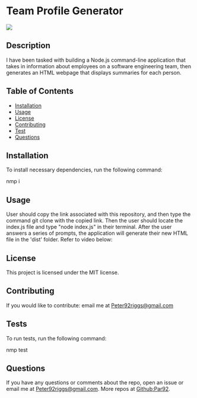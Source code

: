 # Team Profile Generator
  ![](https://img.shields.io/badge/label-MIT-green)
  ## Description 
  I have been tasked with building a Node.js command-line application that takes in information about employees on a software engineering team, then generates an HTML webpage that displays summaries for each person.

  ## Table of Contents
  * [Installation](#installation)
  * [Usage](#usage)
  * [License](#license)
  * [Contributing](#contributing)
  * [Test](#tests)
  * [Questions](#questions)

  ## Installation

  To install necessary dependencies, run the following command:

  nmp i

  ## Usage
  User should copy the link associated with this repository, and then type the command git clone with the copied link. Then the user should locate the index.js file and type "node index.js" in their terminal. After the user answers a series of prompts, the application will generate their new HTML file in the 'dist' folder. Refer to video below:
  

  ## License
  This project is licensed under the MIT license.

  ## Contributing
  If you would like to contribute:
  email me at Peter92riggs@gmail.com

  ## Tests
  To run tests, run the following command:
  
  nmp test
  
  ## Questions
  If you have any questions or comments about the repo, open an issue or email me at Peter92riggs@gmail.com.
  More repos at [Github:Par92](https://github.com/Par92).

